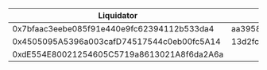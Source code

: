 | Liquidator                                 | Commit                                   |
|--------------------------------------------|------------------------------------------|
| 0x7bfaac3eebe085f91e440e9fc62394112b533da4 | aa3958c37fe2ed47b77b0160e6896b071e6af4b4 |
| 0x4505095A5396a003cafD74517544c0eb00fc5A14 | 13d2fc4d4d9688a3a9880c2ad656a90d46fa29b6 |
| 0xdE554E80021254605C5719a8613021A8f6da2A6a | |
